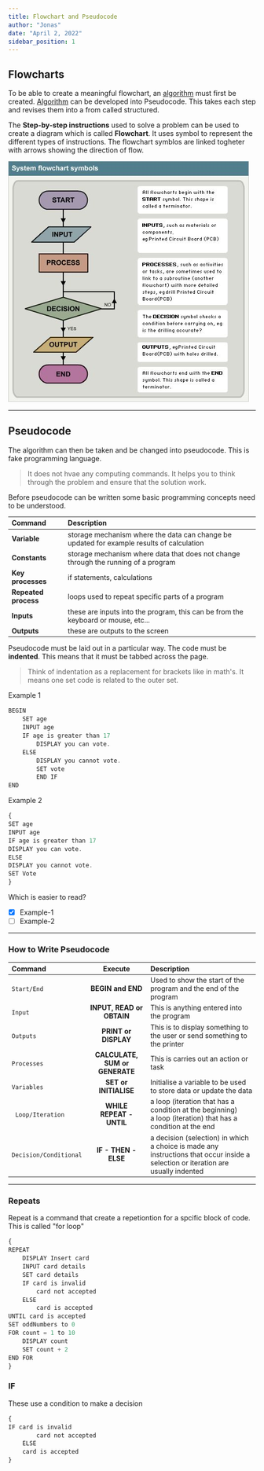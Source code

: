 ```yaml
---
title: Flowchart and Pseudocode
author: "Jonas"
date: "April 2, 2022"
sidebar_position: 1
---
```


## Flowcharts

To be able to create a meaningful flowchart, an [algorithm](algorithm.md) must first be created. [Algorithm](algorithm.md) can be developed into Pseudocode. This takes each step and revises them into a from called structured.

The **Step-by-step instructions** used to solve a problem can be used to create a diagram which is called **Flowchart**. It uses symbol to represent the different types of instructions. The flowchart symblos are linked togheter with arrows showing the direction of flow.

![](../../../../static/img/Flowchart.png)

---

## Pseudocode

The algorithm can then be taken and be changed into pseudocode. This is fake programming language. 

> It does not hvae any computing commands. 
> It helps you to think through the problem and ensure that the solution work.

Before pseudocode can be written some basic programming concepts need to be understood.

| Command | Description   |
| :--- | :--- |
| **Variable**   | storage mechanism where the data can change be updated for example results of calculation |
| **Constants** | storage mechanism where data that does not change through the running of a program |
| **Key processes** | if statements, calculations |
| **Repeated process** | loops used to repeat specific parts of a program |
| **Inputs** | these are inputs into the program, this can be from the keyboard or mouse, etc...| 
| **Outputs** | these are outputs to the screen |

Pseudocode must be laid out in a particular way. The code must be **indented**. This means that it must be tabbed across the page.

> Think of indentation as a replacement for brackets like in math's.
> It means one set code is related to the outer set.

 Example 1

```js
BEGIN
    SET age
    INPUT age
    IF age is greater than 17
        DISPLAY you can vote.
    ELSE
        DISPLAY you cannot vote.
        SET vote
        END IF
END
```
Example 2

```js
{
SET age​
INPUT age​
IF age is greater than 17​
DISPLAY you can vote.​
ELSE​
DISPLAY you cannot vote.​
SET Vote​
}
```

Which is easier to read?

- [x] Example-1  
- [ ] Example-2

---

### How to Write Pseudocode

| Command | Execute | Description |
| :--- | :---: | :--- |
| ```Start/End```| **BEGIN and END** | Used to show the start of the program and the end of the program |
| ```Input``` | **INPUT, READ or OBTAIN** | This is anything entered into the program |
| ```Outputs``` | **PRINT or DISPLAY** | This is to display something to the user or send something to the printer​ |
| ```Processes ``` | **CALCULATE, SUM or GENERATE** | This is carries out an action or task |
| ```Variables ``` | **SET or INITIALISE**  | Initialise a variable to be used to store data or update the data |
| ``` Loop/Iteration``` | **WHILE** <br /> **REPEAT - UNTIL**  | a loop (iteration that has a condition at the beginning)​<br /> a loop (iteration) that has a condition at the end​ |
| ```Decision/Conditional ``` | **IF - THEN - ELSE** | a decision (selection) in which a choice is made​ any instructions that occur inside a selection or iteration are usually indented​ |

---

### Repeats 

Repeat is a command that create a repetiontion for a spcific block of code. This is called "for loop"

```js
{
REPEAT
    DISPLAY Insert card
    INPUT card details
    SET card details
    IF card is invalid
        card not accepted
    ELSE
        card is accepted
UNTIL card is accepted
SET oddNumbers to 0
FOR count = 1 to 10
    DISPLAY count 
    SET count + 2
END FOR
}
```

### IF

These use a condition to make a decision

```js
{
IF card is invalid
        card not accepted
    ELSE
    card is accepted
}
```
